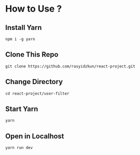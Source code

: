 # How to Use ?

## Install Yarn

`npm i -g yarn`

## Clone This Repo

`git clone https://github.com/rasyidzkun/react-project.git `

## Change Directory

`cd react-project/user-filter`

## Start Yarn

`yarn`

## Open in Localhost

`yarn run dev`
